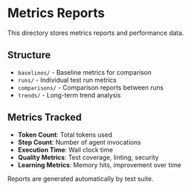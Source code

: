 # Metrics Reports

This directory stores metrics reports and performance data.

## Structure

- `baselines/` - Baseline metrics for comparison
- `runs/` - Individual test run metrics
- `comparisons/` - Comparison reports between runs
- `trends/` - Long-term trend analysis

## Metrics Tracked

- **Token Count**: Total tokens used
- **Step Count**: Number of agent invocations
- **Execution Time**: Wall clock time
- **Quality Metrics**: Test coverage, linting, security
- **Learning Metrics**: Memory hits, improvement over time

Reports are generated automatically by test suite.

